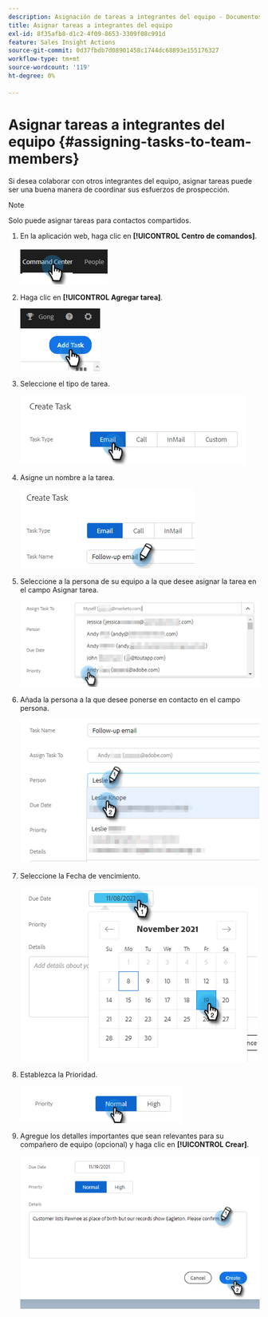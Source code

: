 ```yaml
---
description: Asignación de tareas a integrantes del equipo - Documentos de Marketo - Documentación del producto
title: Asignar tareas a integrantes del equipo
exl-id: 8f35afb8-d1c2-4f09-8653-3309f08c991d
feature: Sales Insight Actions
source-git-commit: 0d37fbdb7d08901458c1744dc68893e155176327
workflow-type: tm+mt
source-wordcount: '119'
ht-degree: 0%

---
```


# Asignar tareas a integrantes del equipo {#assigning-tasks-to-team-members}

Si desea colaborar con otros integrantes del equipo, asignar tareas puede ser una buena manera de coordinar sus esfuerzos de prospección.

>[!NOTE]
>
>Solo puede asignar tareas para contactos compartidos.

1. En la aplicación web, haga clic en **[!UICONTROL Centro de comandos]**.

   ![](assets/assigning-tasks-to-team-members-1.png)

1. Haga clic en **[!UICONTROL Agregar tarea]**.

   ![](assets/assigning-tasks-to-team-members-2.png)

1. Seleccione el tipo de tarea.

   ![](assets/assigning-tasks-to-team-members-3.png)

1. Asigne un nombre a la tarea.

   ![](assets/assigning-tasks-to-team-members-4.png)

1. Seleccione a la persona de su equipo a la que desee asignar la tarea en el campo Asignar tarea.

   ![](assets/assigning-tasks-to-team-members-5.png)

1. Añada la persona a la que desee ponerse en contacto en el campo persona.

   ![](assets/assigning-tasks-to-team-members-6.png)

1. Seleccione la Fecha de vencimiento.

   ![](assets/assigning-tasks-to-team-members-7.png)

1. Establezca la Prioridad.

   ![](assets/assigning-tasks-to-team-members-8.png)

1. Agregue los detalles importantes que sean relevantes para su compañero de equipo (opcional) y haga clic en **[!UICONTROL Crear]**.

   ![](assets/assigning-tasks-to-team-members-9.png)
